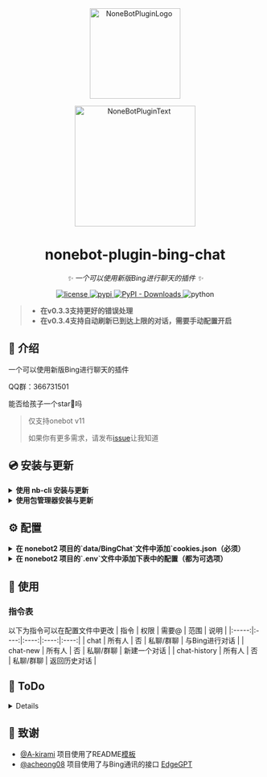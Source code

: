 <div align="center">
  <a href="https://v2.nonebot.dev/store"><img src="https://raw.githubusercontent.com/Harry-Jing/nonebot-plugin-bing-chat/main/resources/NoneBot_Plugin_logo.png" width="180" height="180" alt="NoneBotPluginLogo"></a>
  <br>
  <p><img src="https://raw.githubusercontent.com/Harry-Jing/nonebot-plugin-bing-chat/main/resources/NoneBot_Plugin_text.svg" width="240" alt="NoneBotPluginText"></p>
</div>

<div align="center">

# nonebot-plugin-bing-chat

_✨ 一个可以使用新版Bing进行聊天的插件 ✨_


<a href="./LICENSE">
  <img src="https://img.shields.io/github/license/Harry-Jing/nonebot-plugin-bing-chat.svg" alt="license" />
</a>
<a href="https://pypi.python.org/pypi/nonebot-plugin-bing-chat">
  <img src="https://img.shields.io/pypi/v/nonebot-plugin-bing-chat.svg" alt="pypi" />
</a>
<a href="https://pypi.python.org/pypi/nonebot-plugin-bing-chat">
  <img alt="PyPI - Downloads" src="https://img.shields.io/pypi/dm/nonebot-plugin-bing-chat">
</a>

<img src="https://img.shields.io/badge/python-3.10+-blue.svg" alt="python" />

</div>


> - <b> 在v0.3.3支持更好的错误处理 </b>
> - <b> 在v0.3.4支持自动刷新已到达上限的对话，需要手动配置开启 </b>


## 📖 介绍

一个可以使用新版Bing进行聊天的插件

QQ群：366731501

能否给孩子一个star🌟吗

> 仅支持onebot v11
>
> 如果你有更多需求，请发布[issue](https://github.com/Harry-Jing/nonebot-plugin-bing-chat/issues/new)让我知道

## 💿 安装与更新

<details>
<summary> <b> 使用 nb-cli 安装与更新 </b> </summary>
在 nonebot2 项目的根目录下打开命令行, 输入以下指令即可安装

    nb plugin install nonebot-plugin-bing-chat --update

</details>

<details>
<summary> <b> 使用包管理器安装与更新 </b></summary>
在 nonebot2 项目的插件目录下, 打开命令行, 根据你使用的包管理器, 输入相应的安装命令

    pip install nonebot-plugin-bing-chat --update


打开 nonebot2 项目根目录下的 `pyproject.toml` 文件, 在 `[tool.nonebot]` 部分追加写入

    plugins = ["nonebot_plugin_bing_chat"]

</details>

## ⚙️ 配置
<details>
<summary> <b> 在 nonebot2 项目的`data/BingChat`文件中添加`cookies.json（必须） </b> </summary>

- 在浏览器安装 `cookie-editor` 的插件 
  - [Chrome/Edge](https://chrome.google.com/webstore/detail/cookie-editor/hlkenndednhfkekhgcdicdfddnkalmdm)（需要魔法）
  - [Firefox](https://addons.mozilla.org/en-US/firefox/addon/cookie-editor/)
- 打开[`www.bing.com`](https://www.bing.com/)（需要魔法）（**不是**`cn.bing.com`）
- 打开 `cookie-editor` 插件
- 点击右下角的 `Export` 按钮（这会把cookie保存到你的剪切板上）
- 把你复制道德内容放到 `cookies.json` 文件里
 <img src="https://raw.githubusercontent.com/Harry-Jing/nonebot-plugin-bing-chat/main/resources/How_to_export_cookies.png" max-height="100" alt="How_to_export_cookies" />
  
</details>


<details>
<summary> <b> 在 nonebot2 项目的`.env`文件中添加下表中的配置（都为可选项） </b> </summary>

<b> 对默认的命令进行修改 </b>
| 配置项 | 类型 | 默认值 | 说明 |
|:-----:|:-----:|:----:|:----:|
| bingchat_command_chat | str/list[str] | ['chat'] | 对话命令 |
| bingchat_command_new_chat | str/list[str] | ['chat-new', '刷新对话'] | 新建对话命令 |
| bingchat_command_history_chat | str/list[str] | ['chat-history'] | 返回历史对话命令 |
  
 <b> 对行为进行配置 </b>
| 配置项 | 类型 | 默认值 | 说明 |
|:-----:|:-----:|:----:|:----:|
| bingchat_auto_refresh_conversation | bool | False | 到达命令上线后是否自动刷新 |

<b> 对特定群聊进行屏蔽 </b>
| 配置项 | 类型 | 默认值 | 说明 |
|:-----:|:-----:|:----:|:----:|
| bingchat_group_filter_mode | 'whitelist'/'blacklist' | 'blacklist' | 对群聊屏蔽的模式 |
| bingchat_group_filter_blacklist | list[int] | [] | 黑名单列表 |
| bingchat_group_filter_whitelist | list[int] | [] | 白名单列表 |
  
</details>

## 🎉 使用
### 指令表
以下为指令可以在配置文件中更改
| 指令 | 权限 | 需要@ | 范围 | 说明 |
|:-----:|:----:|:----:|:----:|:----:|
| chat | 所有人 | 否 | 私聊/群聊 | 与Bing进行对话 |
| chat-new | 所有人 | 否 | 私聊/群聊 | 新建一个对话 |
| chat-history | 所有人 | 否 | 私聊/群聊 | 返回历史对话 |

  
## 📄 ToDo

<details>
  
  如果你有更多需求，请发布[issue](https://github.com/Harry-Jing/nonebot-plugin-bing-chat/issues/new)让我知道

</details>


  
## 🌸 致谢
- [@A-kirami](https://github.com/A-kirami)  项目使用了README[模板](https://github.com/A-kirami/nonebot-plugin-template)
- [@acheong08](https://github.com/acheong08)  项目使用了与Bing通讯的接口 [EdgeGPT](https://github.com/acheong08/EdgeGPT)
